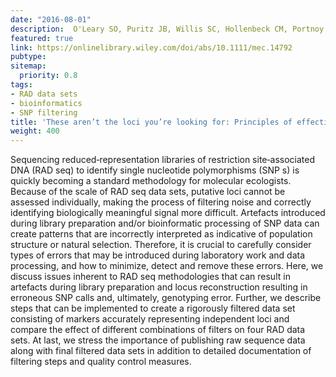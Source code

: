 ```yaml
---
date: "2016-08-01"
description:  O'Leary SO, Puritz JB, Willis SC, Hollenbeck CM, Portnoy DS (2018) Molecular Ecology
featured: true
link: https://onlinelibrary.wiley.com/doi/abs/10.1111/mec.14792
pubtype:
sitemap:
  priority: 0.8
tags:
- RAD data sets
- bioinformatics
- SNP filtering
title: 'These aren’t the loci you’re looking for: Principles of effective SNP filtering for molecular ecologists'
weight: 400
---
```


Sequencing reduced‐representation libraries of restriction site‐associated DNA (RAD seq) to identify single nucleotide polymorphisms (SNP s) is quickly becoming a standard methodology for molecular ecologists. Because of the scale of RAD seq data sets, putative loci cannot be assessed individually, making the process of filtering noise and correctly identifying biologically meaningful signal more difficult. Artefacts introduced during library preparation and/or bioinformatic processing of SNP data can create patterns that are incorrectly interpreted as indicative of population structure or natural selection. Therefore, it is crucial to carefully consider types of errors that may be introduced during laboratory work and data processing, and how to minimize, detect and remove these errors. Here, we discuss issues inherent to RAD seq methodologies that can result in artefacts during library preparation and locus reconstruction resulting in erroneous SNP calls and, ultimately, genotyping error. Further, we describe steps that can be implemented to create a rigorously filtered data set consisting of markers accurately representing independent loci and compare the effect of different combinations of filters on four RAD data sets. At last, we stress the importance of publishing raw sequence data along with final filtered data sets in addition to detailed documentation of filtering steps and quality control measures.